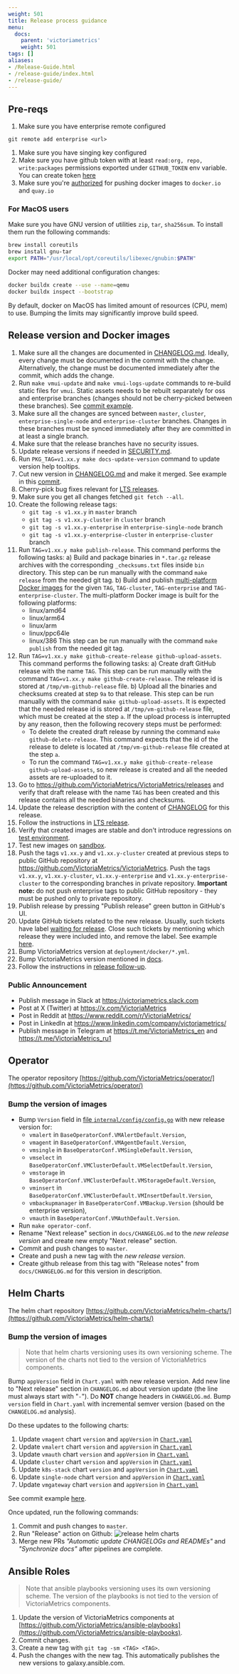 ```yaml
---
weight: 501
title: Release process guidance
menu:
  docs:
    parent: 'victoriametrics'
    weight: 501
tags: []
aliases:
- /Release-Guide.html
- /release-guide/index.html
- /release-guide/
---
```

## Pre-reqs

1. Make sure you have enterprise remote configured
```
git remote add enterprise <url>
```
1. Make sure you have singing key configured
1. Make sure you have github token with at least `read:org, repo, write:packages` permissions exported under `GITHUB_TOKEN` env variable.
   You can create token [here](https://github.com/settings/tokens)
1. Make sure you're [authorized](https://hub.docker.com/orgs/victoriametrics/settings/enforce-sign-in/windows) for pushing docker images to `docker.io` and `quay.io`

### For MacOS users

Make sure you have GNU version of utilities `zip`, `tar`, `sha256sum`. To install them run the following commands:
```sh
brew install coreutils
brew install gnu-tar
export PATH="/usr/local/opt/coreutils/libexec/gnubin:$PATH"
```

Docker may need additional configuration changes:
```sh 
docker buildx create --use --name=qemu
docker buildx inspect --bootstrap  
```

By default, docker on MacOS has limited amount of resources (CPU, mem) to use. 
Bumping the limits may significantly improve build speed.

## Release version and Docker images

1. Make sure all the changes are documented in [CHANGELOG.md](https://github.com/VictoriaMetrics/VictoriaMetrics/blob/master/docs/victoriametrics/changelog/CHANGELOG.md).
   Ideally, every change must be documented in the commit with the change. Alternatively, the change must be documented immediately
   after the commit, which adds the change.
1. Run `make vmui-update` and `make vmui-logs-update` commands to re-build static files for `vmui`. Static assets needs to be rebuilt separately for oss and enterprise branches (changes should not be cherry-picked between these branches). See [commit example](https://github.com/VictoriaMetrics/VictoriaMetrics/commit/9dde5b8ee3fdc9d4cd495c8118e04ff4ee32e650). 
1. Make sure all the changes are synced between `master`, `cluster`, `enterprise-single-node` and `enterprise-cluster` branches.
   Changes in these branches must be synced immediately after they are committed in at least a single branch.
1. Make sure that the release branches have no security issues.
1. Update release versions if needed in [SECURITY.md](https://github.com/VictoriaMetrics/VictoriaMetrics/blob/master/SECURITY.md).
1. Run `PKG_TAG=v1.xx.y make docs-update-version` command to update version help tooltips.
1. Cut new version in [CHANGELOG.md](https://github.com/VictoriaMetrics/VictoriaMetrics/blob/master/docs/victoriametrics/changelog/CHANGELOG.md)
   and make it merged. See example in this [commit](https://github.com/VictoriaMetrics/VictoriaMetrics/commit/b771152039d23b5ccd637a23ea748bc44a9511a7).
1. Cherry-pick bug fixes relevant for [LTS releases](https://docs.victoriametrics.com/victoriametrics/lts-releases/).
1. Make sure you get all changes fetched `git fetch --all`.
1. Create the following release tags:
   * `git tag -s v1.xx.y` in `master` branch
   * `git tag -s v1.xx.y-cluster` in `cluster` branch
   * `git tag -s v1.xx.y-enterprise` in `enterprise-single-node` branch
   * `git tag -s v1.xx.y-enterprise-cluster` in `enterprise-cluster` branch
1. Run `TAG=v1.xx.y make publish-release`. This command performs the following tasks:
   a) Build and package binaries in `*.tar.gz` release archives with the corresponding `_checksums.txt` files inside `bin` directory.
      This step can be run manually with the command `make release` from the needed git tag.
   b) Build and publish [multi-platform Docker images](https://docs.docker.com/build/buildx/multiplatform-images/)
      for the given `TAG`, `TAG-cluster`, `TAG-enterprise` and `TAG-enterprise-cluster`.
      The multi-platform Docker image is built for the following platforms:
      * linux/amd64
      * linux/arm64
      * linux/arm
      * linux/ppc64le
      * linux/386
      This step can be run manually with the command `make publish` from the needed git tag.
1. Run `TAG=v1.xx.y make github-create-release github-upload-assets`. This command performs the following tasks:
   a) Create draft GitHub release with the name `TAG`. This step can be run manually
      with the command `TAG=v1.xx.y make github-create-release`.
      The release id is stored at `/tmp/vm-github-release` file.
   b) Upload all the binaries and checksums created at step `9a` to that release.
      This step can be run manually with the command `make github-upload-assets`.
      It is expected that the needed release id is stored at `/tmp/vm-github-release` file,
      which must be created at the step `a`.
      If the upload process is interrupted by any reason, then the following recovery steps must be performed:
      - To delete the created draft release by running the command `make github-delete-release`.
        This command expects that the id of the release to delete is located at `/tmp/vm-github-release`
        file created at the step `a`.
      - To run the command `TAG=v1.xx.y make github-create-release github-upload-assets`, so new release is created
        and all the needed assets are re-uploaded to it.
1. Go to <https://github.com/VictoriaMetrics/VictoriaMetrics/releases> and verify that draft release with the name `TAG` has been created
   and this release contains all the needed binaries and checksums.
1. Update the release description with the content of [CHANGELOG](https://github.com/VictoriaMetrics/VictoriaMetrics/blob/master/docs/victoriametrics/changelog/CHANGELOG.md) for this release.
1. Follow the instructions in [LTS release](https://github.com/VictoriaMetrics/VictoriaMetrics-enterprise/blob/master/Release-Guide.md#lts-release).
1. Verify that created images are stable and don't introduce regressions on [test environment](https://github.com/VictoriaMetrics/VictoriaMetrics-enterprise/blob/master/Release-Guide.md#testing-releases).
1. Test new images on [sandbox](https://github.com/VictoriaMetrics/VictoriaMetrics-enterprise/blob/master/Release-Guide.md#testing-releases).
1. Push the tags `v1.xx.y` and `v1.xx.y-cluster` created at previous steps to public GitHub repository at https://github.com/VictoriaMetrics/VictoriaMetrics.
   Push the tags `v1.xx.y`, `v1.xx.y-cluster`, `v1.xx.y-enterprise` and `v1.xx.y-enterprise-cluster` to the corresponding
   branches in private repository.
   **Important note:** do not push enterprise tags to public GitHub repository - they must be pushed only to private repository.
1. Publish release by pressing "Publish release" green button in GitHub's UI.
1. Update GitHub tickets related to the new release. Usually, such tickets have label [waiting for release](https://github.com/VictoriaMetrics/VictoriaMetrics/issues?q=is%3Aopen+is%3Aissue+label%3A%22waiting+for+release%22). Close such tickets by mentioning which release they were included into, and remove the label. See example [here](https://github.com/VictoriaMetrics/VictoriaMetrics/issues/6637#issuecomment-2390729511). 
1. Bump VictoriaMetrics version at `deployment/docker/*.yml`.
1. Bump VictoriaMetrics version mentioned in [docs](https://github.com/VictoriaMetrics/VictoriaMetrics/issues/7388).
1. Follow the instructions in [release follow-up](https://github.com/VictoriaMetrics/VictoriaMetrics-enterprise/blob/master/Release-Guide.md).

### Public Announcement

* Publish message in Slack  at <https://victoriametrics.slack.com>
* Post at X (Twitter) at <https://x.com/VictoriaMetrics>
* Post in Reddit at <https://www.reddit.com/r/VictoriaMetrics/>
* Post in LinkedIn at <https://www.linkedin.com/company/victoriametrics/>
* Publish message in Telegram at <https://t.me/VictoriaMetrics_en> and <https://t.me/VictoriaMetrics_ru1>

## Operator

The operator repository [https://github.com/VictoriaMetrics/operator/](https://github.com/VictoriaMetrics/operator/)

### Bump the version of images

- Bump `Version` field in [file `internal/config/config.go`](https://github.com/VictoriaMetrics/operator/blob/master/internal/config/config.go) with new release version for:
  - `vmalert` in `BaseOperatorConf.VMAlertDefault.Version`,
  - `vmagent` in `BaseOperatorConf.VMAgentDefault.Version`,
  - `vmsingle` in `BaseOperatorConf.VMSingleDefault.Version`,
  - `vmselect` in `BaseOperatorConf.VMClusterDefault.VMSelectDefault.Version`,
  - `vmstorage` in `BaseOperatorConf.VMClusterDefault.VMStorageDefault.Version`,
  - `vminsert` in `BaseOperatorConf.VMClusterDefault.VMInsertDefault.Version`,
  - `vmbackupmanager` in `BaseOperatorConf.VMBackup.Version` (should be enterprise version),
  - `vmauth` in `BaseOperatorConf.VMAuthDefault.Version`.
- Run `make operator-conf`.
- Rename "Next release" section in `docs/CHANGELOG.md` to the *new release version* and create new empty "Next release" section.
- Commit and push changes to `master`.
- Create and push a new tag with the *new release version*.
- Create github release from this tag with "Release notes" from `docs/CHANGELOG.md` for this version in description.

## Helm Charts

The helm chart repository [https://github.com/VictoriaMetrics/helm-charts/](https://github.com/VictoriaMetrics/helm-charts/)

### Bump the version of images

> Note that helm charts versioning uses its own versioning scheme. The version of the charts not tied to the version of VictoriaMetrics components.

Bump `appVersion` field in `Chart.yaml` with new release version.
Add new line to "Next release" section in `CHANGELOG.md` about version update (the line must always start with "`-`"). Do **NOT** change headers in `CHANGELOG.md`.
Bump `version` field in `Chart.yaml` with incremental semver version (based on the `CHANGELOG.md` analysis). 

Do these updates to the following charts:

1. Update `vmagent` chart `version` and `appVersion` in [`Chart.yaml`](https://github.com/VictoriaMetrics/helm-charts/blob/master/charts/victoria-metrics-agent/Chart.yaml) 
1. Update `vmalert` chart `version` and `appVersion` in [`Chart.yaml`](https://github.com/VictoriaMetrics/helm-charts/blob/master/charts/victoria-metrics-alert/Chart.yaml)
1. Update `vmauth` chart `version` and `appVersion` in [`Chart.yaml`](https://github.com/VictoriaMetrics/helm-charts/blob/master/charts/victoria-metrics-auth/Chart.yaml)
1. Update `cluster` chart `version` and `appVersion` in  [`Chart.yaml`](https://github.com/VictoriaMetrics/helm-charts/blob/master/charts/victoria-metrics-cluster/Chart.yaml)
1. Update `k8s-stack` chart `version` and `appVersion` in [`Chart.yaml`](https://github.com/VictoriaMetrics/helm-charts/blob/master/charts/victoria-metrics-k8s-stack/Chart.yaml)
1. Update `single-node` chart `version` and `appVersion` in [`Chart.yaml`](https://github.com/VictoriaMetrics/helm-charts/blob/master/charts/victoria-metrics-single/Chart.yaml)
1. Update `vmgateway` chart `version` and `appVersion` in [`Chart.yaml`](https://github.com/VictoriaMetrics/helm-charts/blob/master/charts/victoria-metrics-gateway/Chart.yaml)

See commit example [here](https://github.com/VictoriaMetrics/helm-charts/commit/0ec3ab81795cb098d4741451b66886cc6d9be36c).

Once updated, run the following commands:

1. Commit and push changes to `master`.
1. Run "Release" action on Github:
   ![release helm charts](Release-Guide_helm-release.webp)
1. Merge new PRs *"Automatic update CHANGELOGs and READMEs"* and *"Synchronize docs"* after pipelines are complete.

## Ansible Roles 

> Note that ansible playbooks versioning uses its own versioning scheme. The version of the playbooks is not tied to the version of VictoriaMetrics components.

1. Update the version of VictoriaMetrics components at [https://github.com/VictoriaMetrics/ansible-playbooks](https://github.com/VictoriaMetrics/ansible-playbooks).
1. Commit changes.
1. Create a new tag with `git tag -sm <TAG> <TAG>`.
1. Push the changes with the new tag. This automatically publishes the new versions to galaxy.ansible.com.
